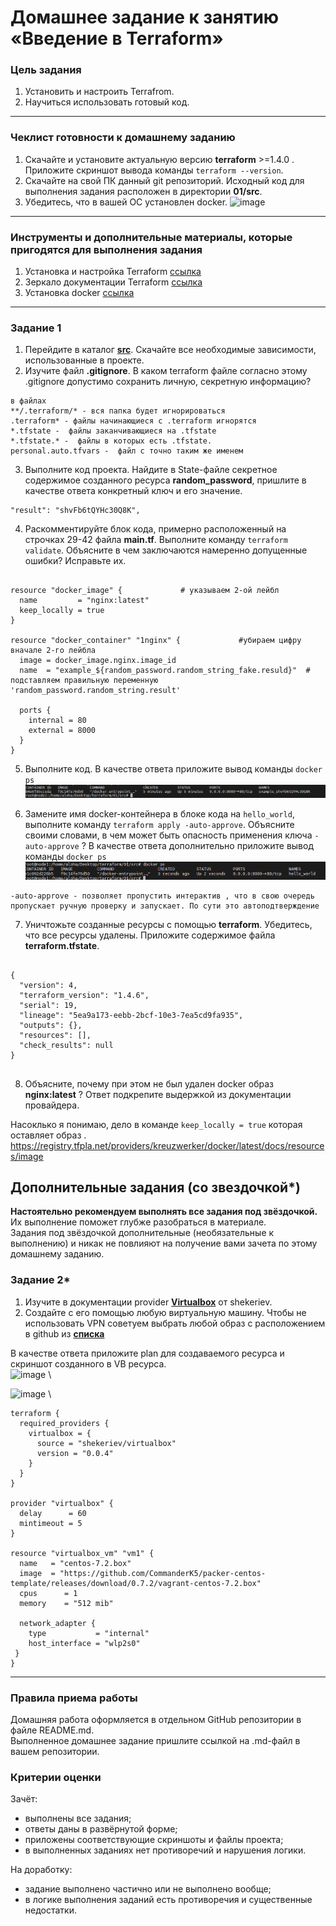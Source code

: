 # Домашнее задание к занятию «Введение в Terraform»

### Цель задания

1. Установить и настроить Terrafrom.
2. Научиться использовать готовый код.

------

### Чеклист готовности к домашнему заданию

1. Скачайте и установите актуальную версию **terraform** >=1.4.0 . Приложите скриншот вывода команды ```terraform --version```.
2. Скачайте на свой ПК данный git репозиторий. Исходный код для выполнения задания расположен в директории **01/src**.
3. Убедитесь, что в вашей ОС установлен docker.
![image](https://github.com/djohnii/devops-netology/assets/91311426/de4f398e-abba-4be5-8823-ace38519ac65)



------

### Инструменты и дополнительные материалы, которые пригодятся для выполнения задания

1. Установка и настройка Terraform  [ссылка](https://cloud.yandex.ru/docs/tutorials/infrastructure-management/terraform-quickstart#from-yc-mirror)
2. Зеркало документации Terraform  [ссылка](https://registry.tfpla.net/browse/providers) 
3. Установка docker [ссылка](https://docs.docker.com/engine/install/ubuntu/) 
------

### Задание 1

1. Перейдите в каталог [**src**](https://github.com/netology-code/ter-homeworks/tree/main/01/src). Скачайте все необходимые зависимости, использованные в проекте. 
2. Изучите файл **.gitignore**. В каком terraform файле согласно этому .gitignore допустимо сохранить личную, секретную информацию?
```commandline
в файлах 
**/.terraform/* - вся папка будет игнорироваться
.terraform* - файлы начинающиеся с .terraform игнорятся
*.tfstate -  файлы заканчивающиеся на .tfstate 
*.tfstate.* -  файлы в которых есть .tfstate.
personal.auto.tfvars -  файл с точно таким же именем
```
3. Выполните код проекта. Найдите  в State-файле секретное содержимое созданного ресурса **random_password**, пришлите в качестве ответа конкретный ключ и его значение.
```
"result": "shvFb6tQYHc30Q8K",
```
4. Раскомментируйте блок кода, примерно расположенный на строчках 29-42 файла **main.tf**.
Выполните команду ```terraform validate```. Объясните в чем заключаются намеренно допущенные ошибки? Исправьте их.
```commandline

resource "docker_image" {             # указываем 2-ой лейбл
  name         = "nginx:latest"
  keep_locally = true
}

resource "docker_container" "1nginx" {             #убираем цифру вначале 2-го лейбла
  image = docker_image.nginx.image_id
  name  = "example_${random_password.random_string_fake.resuld}"  # подставляем правильную переменную 'random_password.random_string.result'

  ports {
    internal = 80
    external = 8000
  }
}

```
5. Выполните код. В качестве ответа приложите вывод команды ``docker ps`` \
 ![img_1.png](img_1.png)


6. Замените имя docker-контейнера в блоке кода на ```hello_world```, выполните команду ```terraform apply -auto-approve```.
Объясните своими словами, в чем может быть опасность применения ключа  ```-auto-approve``` ? В качестве ответа дополнительно приложите вывод команды ```docker ps```
![img_2.png](img_2.png)
```
-auto-approve - позволяет пропустить интерактив , что в свою очередь пропускает ручную проверку и запускает. По сути это автоподтверждение 
```
7. Уничтожьте созданные ресурсы с помощью **terraform**. Убедитесь, что все ресурсы удалены. Приложите содержимое файла **terraform.tfstate**. 
```commandline

{
  "version": 4,
  "terraform_version": "1.4.6",
  "serial": 19,
  "lineage": "5ea9a173-eebb-2bcf-10e3-7ea5cd9fa935",
  "outputs": {},
  "resources": [],
  "check_results": null
}


```
8. Объясните, почему при этом не был удален docker образ **nginx:latest** ? Ответ подкрепите выдержкой из документации провайдера.

Насоклько я понимаю, дело в команде ``keep_locally = true`` которая оставляет образ . \
https://registry.tfpla.net/providers/kreuzwerker/docker/latest/docs/resources/image

## Дополнительные задания (со звездочкой*)

**Настоятельно рекомендуем выполнять все задания под звёздочкой.**   Их выполнение поможет глубже разобраться в материале.   
Задания под звёздочкой дополнительные (необязательные к выполнению) и никак не повлияют на получение вами зачета по этому домашнему заданию. 

### Задание 2*

1. Изучите в документации provider [**Virtualbox**](https://registry.tfpla.net/providers/shekeriev/virtualbox/latest/docs/overview/index) от 
shekeriev.
2. Создайте с его помощью любую виртуальную машину. Чтобы не использовать VPN советуем выбрать любой образ с расположением в github из [**списка**](https://www.vagrantbox.es/)

В качестве ответа приложите plan для создаваемого ресурса и скриншот созданного в VB ресурса.  \
![image](https://github.com/djohnii/devops-netology/assets/91311426/b50e52d5-27b9-48a3-ae1f-3f291f2508d0) \

![image](https://github.com/djohnii/devops-netology/assets/91311426/c0800d8f-4ba0-4b9b-bcfd-784c74a88cf8) \

```
terraform {
  required_providers {
    virtualbox = {
      source = "shekeriev/virtualbox"
      version = "0.0.4"
    }
  }
}

provider "virtualbox" {
  delay      = 60
  mintimeout = 5
}

resource "virtualbox_vm" "vm1" {
  name   = "centos-7.2.box"
  image  = "https://github.com/CommanderK5/packer-centos-template/releases/download/0.7.2/vagrant-centos-7.2.box"
  cpus      = 1
  memory    = "512 mib"

  network_adapter {
    type           = "internal"
    host_interface = "wlp2s0"
 }
}

```


------

### Правила приема работы

Домашняя работа оформляется в отдельном GitHub репозитории в файле README.md.   
Выполненное домашнее задание пришлите ссылкой на .md-файл в вашем репозитории.

### Критерии оценки

Зачёт:

* выполнены все задания;
* ответы даны в развёрнутой форме;
* приложены соответствующие скриншоты и файлы проекта;
* в выполненных заданиях нет противоречий и нарушения логики.

На доработку:

* задание выполнено частично или не выполнено вообще;
* в логике выполнения заданий есть противоречия и существенные недостатки. 
